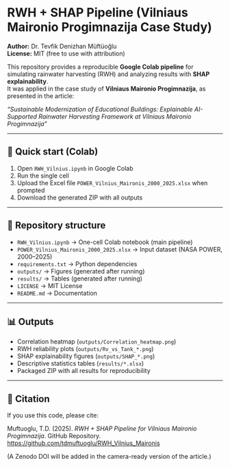 # RWH + SHAP Pipeline (Vilniaus Maironio Progimnazija Case Study)

**Author:** Dr. Tevfik Denizhan Müftüoğlu  
**License:** MIT (free to use with attribution)  

This repository provides a reproducible **Google Colab pipeline** for simulating rainwater harvesting (RWH) and analyzing results with **SHAP explainability**.  
It was applied in the case study of **Vilniaus Maironio Progimnazija**, as presented in the article:  

*“Sustainable Modernization of Educational Buildings: Explainable AI-Supported Rainwater Harvesting Framework at Vilniaus Maironio Progimnazija”*  

---

## 🚀 Quick start (Colab)
1. Open `RWH_Vilnius.ipynb` in Google Colab  
2. Run the single cell  
3. Upload the Excel file `POWER_Vilnius_Maironis_2000_2025.xlsx` when prompted  
4. Download the generated ZIP with all outputs  

---

## 📂 Repository structure
- `RWH_Vilnius.ipynb` → One-cell Colab notebook (main pipeline)  
- `POWER_Vilnius_Maironis_2000_2025.xlsx` → Input dataset (NASA POWER, 2000–2025)  
- `requirements.txt` → Python dependencies  
- `outputs/` → Figures (generated after running)  
- `results/` → Tables (generated after running)  
- `LICENSE` → MIT License  
- `README.md` → Documentation  

---

## 📊 Outputs
- Correlation heatmap (`outputs/Correlation_heatmap.png`)  
- RWH reliability plots (`outputs/Rv_vs_Tank_*.png`)  
- SHAP explainability figures (`outputs/SHAP_*.png`)  
- Descriptive statistics tables (`results/*.xlsx`)  
- Packaged ZIP with all results for reproducibility  

---

## 🔗 Citation
If you use this code, please cite:  

Muftuoglu, T.D. (2025). *RWH + SHAP Pipeline for Vilniaus Maironio Progimnazija*. GitHub Repository. https://github.com/tdmuftuoglu/RWH_Vilnius_Maironis  

(A Zenodo DOI will be added in the camera-ready version of the article.)

